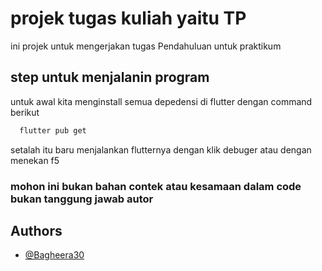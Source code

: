 # projek tugas kuliah yaitu TP

ini projek untuk mengerjakan tugas Pendahuluan untuk praktikum

## step untuk menjalanin program

untuk awal kita menginstall semua depedensi di flutter dengan command berikut

```bash
  flutter pub get
```

setalah itu baru menjalankan flutternya dengan klik debuger atau dengan menekan f5
### mohon ini bukan bahan contek atau kesamaan dalam code bukan tanggung jawab autor

## Authors

- [@Bagheera30](https://github.com/bagheera30)
